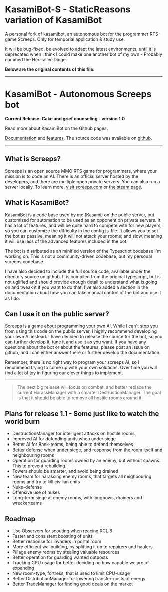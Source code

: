 # KasamiBot-S - StaticReasons variation of KasamiBot

A personal fork of kasamibot, an autonomous bot for the programmer RTS-game Screeps. Only for temporial application & study use. 

It will be bug-fixed, be evolved to adapt the latest environments, until it is deprecated when I think I could make one another bot of my own - Probably nammed the Herr-aller-Dinge.

**Below are the original contents of this file:**

---

# KasamiBot - Autonomous Screeps bot

**Current Release: Cake and grief counseling - version 1.0**

Read more about KasamiBot on the Github pages:

[Documentation](https://kasami.github.io/kasamibot/) and [features](https://kasami.github.io/kasamibot/features.html). The source code was available on [github](https://github.com/kasami/kasamibot/).

---

## What is Screeps?
Screeps is an open source MMO RTS game for programmers, where your mission is to code an AI. There is an official server hosted by the developers, and there are multiple open private servers. You can also run a server locally. To learn more, [visit screeps.com](https://screeps.com/) or [the steam page](http://store.steampowered.com/app/464350/Screeps/).

## What is KasamiBot?
KasamiBot is a code base used by me (Kasami) on the public server, but customized for automation to be used as an opponent on private servers. It has a lot of features, and will be quite hard to compete with for new players, so you can customize the difficulty in the config.js-file. It allows you to set the bot as passive, meaning it will not attack your rooms; and slow, meaning it will use less of the advanced features included in the bot.

The bot is distributed as an minified version of the Typescript codebase I'm working on. This is not a community-driven codebase, but my personal screeps codebase.

I have also decided to include the full source code, available under the directory source on github. It is compiled from the original typescript, but is not uglified and should provide enough detail to understand what is going on and tweak it if you want to do that. I've also added a section in the documentation about how you can take manual control of the bot and use it as I do.

## Can I use it on the public server?
Screeps is a game about programming your own AI. While I can't stop you from using this code on the public server, I highly recommend developing your own AI instead. I have decided to release the source for the bot, so you can further develop it, tune it and use it as you want. If you have any questions about the bot or about the features, please post an issue on github, and I can either answer there or further develop the documentation.

Remember, there is no right way to program your screeps AI, so I recommend trying to come up with your own solutions. Over time you will find a lot of joy in figuring our clever things to implement.

---

> The next big release will focus on combat, and better replace the current HarassManager with a smarter DestructionManager. The goal is that it should be able to remove all hostile rooms around it.

## Plans for release 1.1 - Some just like to watch the world burn
* DestructionManager for intelligent attacks on hostile rooms
* Improved AI for defending units when under siege
* Better AI for Bank-teams, being able to defend themselves
* Better defense when under siege, and response from the room itself and neighbouring rooms
* Operation for guarding rooms owned by an enemy, but without spawns. This to prevent rebuilding.
* Towers should be smarter, and avoid being drained
* New team for harassing enemy rooms, that targets all neighbouring rooms and try to kill civilian units
* Nuke-defense
* Offensive use of nukes
* Long-term siege at enemy rooms, with longbows, drainers and wreckerteams

## Roadmap
* Use Observers for scouting when reacing RCL 8
* Faster and consistent boosting of units
* Better response for invaders in portal room
* More efficient wallbuilding, by splitting it up to repairers and haulers
* Pillage enemy rooms by stealing valuable resources
* Better operation for guarding wanted outposts
* Tracking CPU usage for better deciding on how capable we are of expanding
* New room-type, fortress, that is used to limit CPU-usage
* Better DistributionManager for lowering transfer-costs of energy
* Better TradeManager for finding good deals on the market